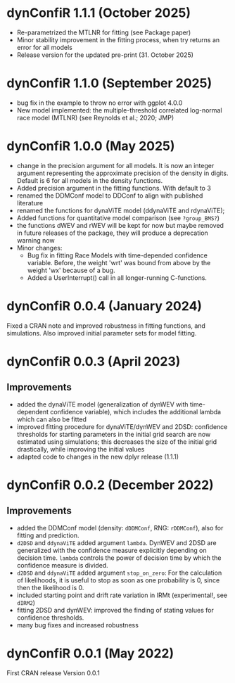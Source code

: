 # dynConfiR 1.1.1 (October 2025)
- Re-parametrized the MTLNR for fitting (see Package paper)
- Minor stability improvement in the fitting process, when try returns an error for all models
- Release version for the updated pre-print (31. October 2025)

# dynConfiR 1.1.0 (September 2025)
- bug fix in the example to throw no error with ggplot 4.0.0
- New model implemented: the multiple-threshold correlated log-normal race model (MTLNR) (see Reynolds et al.; 2020; JMP)

# dynConfiR 1.0.0 (May 2025)
- change in the precision argument for all models. It is now an integer argument representing the approximate precision of the density in digits. Default is 6 for all models in the density functions.
- Added precision argument in the fitting functions. With default to 3
- renamed the DDMConf model to DDConf to align with published literature
- renamed the functions for dynaViTE model (ddynaViTE and rdynaViTE);
- Added functions for quantitative model comparison (see `?group_BMS?`)
- the functions dWEV and rWEV will be kept for now but maybe removed in future releases of the package, they will produce a deprecation warning now
- Minor changes: 
  - Bug fix in fitting Race Models with time-depended confidence variable. Before, the weight 'wrt' was bound from above by the weight 'wx' because of a bug. 
  - Added a UserInterrupt() call in all longer-running C-functions. 

# dynConfiR 0.0.4 (January 2024)
Fixed a CRAN note and improved robustness in fitting functions, and simulations. 
Also improved initial parameter sets for model fitting.


# dynConfiR 0.0.3 (April 2023)
## Improvements
- added the dynaViTE model (generalization of dynWEV with time-dependent 
confidence variable), which includes the additional lambda which can also be fitted
- improved fitting procedure for dynaViTE/dynWEV and 2DSD: confidence thresholds for 
starting parameters in the initial grid search are now estimated using simulations; 
this decreases the size of the initial grid drastically, while improving the initial
values
- adapted code to changes in the new dplyr release (1.1.1)


# dynConfiR 0.0.2 (December 2022)
## Improvements
- added the DDMConf model (density: `dDDMConf`, RNG: `rDDMConf`), also for fitting and prediction.
- `d2DSD` and `ddynaViTE` added argument `lambda`. DynWEV and 2DSD are generalized with
the confidence measure explicitly depending on decision time. `lambda` controls the 
power of decision time by which the confidence measure is divided. 
- `d2DSD` and `ddynaViTE` added argument `stop_on_zero`: For the calculation of likelihoods, it
is useful to stop as soon as one probability is 0, since then the likelihood is 0.
- included starting point and drift rate variation in IRMt (experimental!, see `dIRM2`)
- fitting 2DSD and dynWEV: improved the finding of stating values for confidence thresholds.
- many bug fixes and increased robustness


# dynConfiR 0.0.1 (May 2022)
First CRAN release Version 0.0.1


